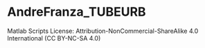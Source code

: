 # AndreFranza_TUBEURB
 Matlab Scripts
License: Attribution-NonCommercial-ShareAlike 4.0 International (CC BY-NC-SA 4.0)
